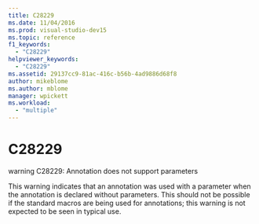 ```yaml
---
title: C28229
ms.date: 11/04/2016
ms.prod: visual-studio-dev15
ms.topic: reference
f1_keywords:
  - "C28229"
helpviewer_keywords:
  - "C28229"
ms.assetid: 29137cc9-81ac-416c-b56b-4ad9886d68f8
author: mikeblome
ms.author: mblome
manager: wpickett
ms.workload:
  - "multiple"
---
```

# C28229
warning C28229: Annotation does not support parameters

 This warning indicates that an annotation was used with a parameter when the annotation is declared without parameters. This should not be possible if the standard macros are being used for annotations; this warning is not expected to be seen in typical use.